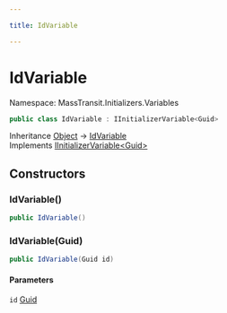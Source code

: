 ```yaml
---

title: IdVariable

---
```


# IdVariable

Namespace: MassTransit.Initializers.Variables

```csharp
public class IdVariable : IInitializerVariable<Guid>
```

Inheritance [Object](https://learn.microsoft.com/en-us/dotnet/api/system.object) → [IdVariable](../masstransit-initializers-variables/idvariable)<br/>
Implements [IInitializerVariable\<Guid\>](../masstransit-initializers/iinitializervariable-1)

## Constructors

### **IdVariable()**

```csharp
public IdVariable()
```

### **IdVariable(Guid)**

```csharp
public IdVariable(Guid id)
```

#### Parameters

`id` [Guid](https://learn.microsoft.com/en-us/dotnet/api/system.guid)<br/>
